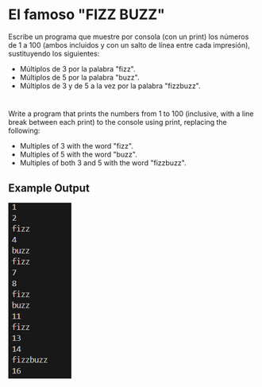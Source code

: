 # El famoso "FIZZ BUZZ"

Escribe un programa que muestre por consola (con un print) los números de 1 a 100 (ambos incluidos y con un salto de línea entre cada impresión), sustituyendo los siguientes:

- Múltiplos de 3 por la palabra "fizz".
- Múltiplos de 5 por la palabra "buzz".
- Múltiplos de 3 y de 5 a la vez por la palabra "fizzbuzz".

#

Write a program that prints the numbers from 1 to 100 (inclusive, with a line break between each print) to the console using print, replacing the following:

- Multiples of 3 with the word "fizz".
- Multiples of 5 with the word "buzz".
- Multiples of both 3 and 5 with the word "fizzbuzz".

## Example Output

![Fizz Buzz Output](images/output_fizz_buzz.png)
